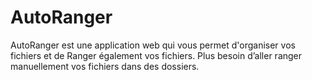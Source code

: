 # AutoRanger
AutoRanger est une application web qui vous permet d'organiser vos fichiers et de Ranger également vos fichiers.  Plus besoin d’aller ranger manuellement vos fichiers dans des dossiers.
